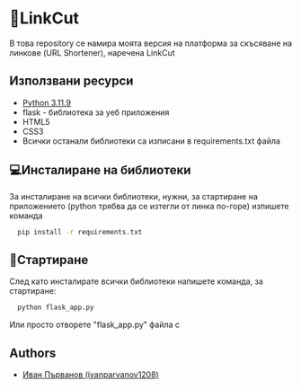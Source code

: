 # 🔗LinkCut

В това repository се намира моята версия на платформа за скъсяване на линкове (URL Shortener), наречена LinkCut


## Използвани ресурси

- [Python 3.11.9](https://www.python.org/ftp/python/3.11.9/python-3.11.9-amd64.exe)
- flask - библиотека за уеб приложения
- HTML5
- CSS3
- Всички останали библиотеки са изписани в requirements.txt файла


## 💻Инсталиране на библиотеки

За инсталиране на всички библиотеки, нужни, за стартиране на приложението (python трябва да се изтегли от линка по-горе) изпишете команда

```bash
  pip install -r requirements.txt
```
    
## 🚀Стартиране

След като инсталирате всички библиотеки напишете команда, за стартиране: 

```bash
  python flask_app.py
```

Или просто отворете "flask_app.py" файла с 


## Authors

- [Иван Първанов (ivanparvanov1208)](https://github.com/ivanparvanov1208)


